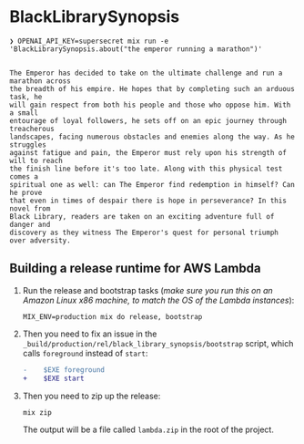 # BlackLibrarySynopsis

```shell
❯ OPENAI_API_KEY=supersecret mix run -e 'BlackLibrarySynopsis.about("the emperor running a marathon")'


The Emperor has decided to take on the ultimate challenge and run a marathon across 
the breadth of his empire. He hopes that by completing such an arduous task, he 
will gain respect from both his people and those who oppose him. With a small 
entourage of loyal followers, he sets off on an epic journey through treacherous
landscapes, facing numerous obstacles and enemies along the way. As he struggles
against fatigue and pain, the Emperor must rely upon his strength of will to reach
the finish line before it's too late. Along with this physical test comes a
spiritual one as well: can The Emperor find redemption in himself? Can he prove
that even in times of despair there is hope in perseverance? In this novel from
Black Library, readers are taken on an exciting adventure full of danger and
discovery as they witness The Emperor's quest for personal triumph over adversity.
```

## Building a release runtime for AWS Lambda

1. Run the release and bootstrap tasks (_make sure you run this on an Amazon Linux x86 machine, to match the OS of the Lambda instances_):

    ```shell
    MIX_ENV=production mix do release, bootstrap
    ```

2. Then you need to fix an issue in the `_build/production/rel/black_library_synopsis/bootstrap` script, which calls `foreground` instead of `start`:

    ```diff
    -    $EXE foreground
    +    $EXE start
    ```

3. Then you need to zip up the release:

    ```shell
    mix zip
    ```

    The output will be a file called `lambda.zip` in the root of the project.
